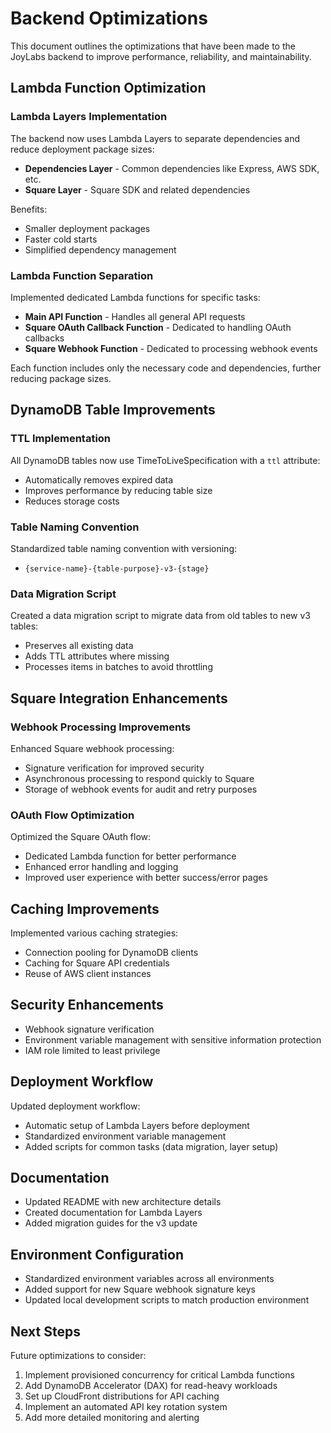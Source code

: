 # Backend Optimizations

This document outlines the optimizations that have been made to the JoyLabs backend to improve performance, reliability, and maintainability.

## Lambda Function Optimization

### Lambda Layers Implementation

The backend now uses Lambda Layers to separate dependencies and reduce deployment package sizes:

- **Dependencies Layer** - Common dependencies like Express, AWS SDK, etc.
- **Square Layer** - Square SDK and related dependencies

Benefits:
- Smaller deployment packages 
- Faster cold starts
- Simplified dependency management

### Lambda Function Separation

Implemented dedicated Lambda functions for specific tasks:

- **Main API Function** - Handles all general API requests
- **Square OAuth Callback Function** - Dedicated to handling OAuth callbacks
- **Square Webhook Function** - Dedicated to processing webhook events

Each function includes only the necessary code and dependencies, further reducing package sizes.

## DynamoDB Table Improvements

### TTL Implementation

All DynamoDB tables now use TimeToLiveSpecification with a `ttl` attribute:

- Automatically removes expired data
- Improves performance by reducing table size
- Reduces storage costs

### Table Naming Convention

Standardized table naming convention with versioning:
- `{service-name}-{table-purpose}-v3-{stage}`

### Data Migration Script

Created a data migration script to migrate data from old tables to new v3 tables:
- Preserves all existing data
- Adds TTL attributes where missing
- Processes items in batches to avoid throttling

## Square Integration Enhancements

### Webhook Processing Improvements

Enhanced Square webhook processing:
- Signature verification for improved security
- Asynchronous processing to respond quickly to Square
- Storage of webhook events for audit and retry purposes

### OAuth Flow Optimization

Optimized the Square OAuth flow:
- Dedicated Lambda function for better performance
- Enhanced error handling and logging
- Improved user experience with better success/error pages

## Caching Improvements

Implemented various caching strategies:

- Connection pooling for DynamoDB clients
- Caching for Square API credentials
- Reuse of AWS client instances

## Security Enhancements

- Webhook signature verification
- Environment variable management with sensitive information protection
- IAM role limited to least privilege

## Deployment Workflow

Updated deployment workflow:
- Automatic setup of Lambda Layers before deployment
- Standardized environment variable management
- Added scripts for common tasks (data migration, layer setup)

## Documentation

- Updated README with new architecture details
- Created documentation for Lambda Layers
- Added migration guides for the v3 update

## Environment Configuration

- Standardized environment variables across all environments
- Added support for new Square webhook signature keys
- Updated local development scripts to match production environment

## Next Steps

Future optimizations to consider:

1. Implement provisioned concurrency for critical Lambda functions
2. Add DynamoDB Accelerator (DAX) for read-heavy workloads
3. Set up CloudFront distributions for API caching
4. Implement an automated API key rotation system
5. Add more detailed monitoring and alerting 
